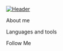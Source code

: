 [![Header](https://github.com/bledbereq/bledbereq/blob/main/assets/grad.gif)](https://github.com/bledbereq?tab=repositories)

About me

Languages and tools

Follow Me  

